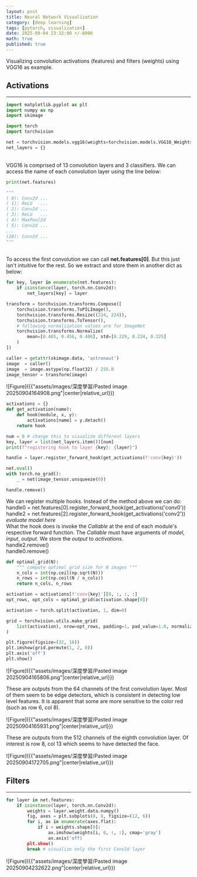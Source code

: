 ```yaml
---
layout: post
title: Neural Network Visualization
category: [deep learning]
tags: [pytorch, visualization]
date: 2025-09-04 23:32:00 +/-0000
math: true
published: true
---
```


<link rel="stylesheet" href="/assets/blogutil.css">

Visualizing convolution activations (features) and filters (weights) using VGG16 as example.

## Activations
---
```python
import matplotlib.pyplot as plt
import numpy as np
import skimage

import torch
import torchvision

net = torchvision.models.vgg16(weights=torchvision.models.VGG16_Weights.DEFAULT)
net_layers = {}
```
<br>
<div class="info-div">
VGG16 is comprised of 13 convolution layers and 3 classifiers. We can access the name of each convolution layer using the line below:
</div>

```python
print(net.features)

"""
( 0): Conv2d ...
( 1): ReLU   ...
( 2): Conv2d ...
( 3): ReLU   ...
( 4): MaxPool2d
( 5): Conv2d ...
...
(28): Conv2d ...
"""
```
<br>
<div class="info-div">
To access the first convolution we can call <b>net.features[0]</b>. But this just isn't intuitive for the rest. So we extract and store them in another dict as below:
</div>

```python
for key, layer in enumerate(net.features):
    if isinstance(layer, torch.nn.Conv2d):
        net_layers[key] = layer
```

```python
transform = torchvision.transforms.Compose([
    torchvision.transforms.ToPILImage(),
    torchvision.transforms.Resize((224, 224)),
    torchvision.transforms.ToTensor(),
    # following normalization values are for ImageNet
    torchvision.transforms.Normalize(
        mean=[0.485, 0.456, 0.406], std=[0.229, 0.224, 0.225]
    )
])

caller = getattr(skimage.data, 'astronaut')
image  = caller()
image  = image.astype(np.float32) / 255.0
image_tensor = transform(image)
```

![Figure]({{"assets/images/深度學習/Pasted image 20250904164908.png"|center|relative_url}})

```python
activations = {}
def get_activation(name):
    def hook(module, x, y):
        activations[name] = y.detach()
    return hook

num = 0 # change this to visualize different layers
key, layer = list(net_layers.item())[num]
print(f"registering hook to layer {key}: {layer}")

handle = layer.register_forward_hook(get_activations(f'conv{key}'))

net.eval()
with torch.no_grad():
    _ = net(image_tensor.unsqueeze(0))

handle.remove()
```

<div class="info-div">
We can register multiple hooks. Instead of the method above we can do:<br>
handle0 = net.features[0].register_forward_hook(get_activations('conv0'))<br>
handle2 = net.features[2].register_forward_hook(get_activations('conv2'))<br>
</div>

<div class="note-div">
<i>evaluate model here</i><br>
What the hook does is invoke the <i>Callable</i> at the end of each module's respective forward function. The <i>Callable</i> must have arguments of <i>model</i>, <i>input</i>, <i>output</i>. We store the <i>output</i> to <i>activations</i>.
</div>

<div class="info-div">
handle2.remove()<br>
handle0.remove()<br>
</div>

```python
def optimal_grid(N):
    """ compute optimal grid size for N images """
    n_cols = int(np.ceil(np.sqrt(N)))
    n_rows = int(np.ceil(N / n_cols))
    return n_cols, n_rows

activation = activations[f'conv{key}'][0, :, :, :]
opt_rows, opt_cols = optimal_grid(activation.shape[0])

activation = torch.split(activation, 1, dim=0)

grid = torchvision.utils.make_grid(
    list(activation), nrow=opt_rows, padding=1, pad_value=1.0, normalize=True
)

plt.figure(figsize=(32, 16))
plt.imshow(grid.permute(1, 2, 0))
plt.axis('off')
plt.show()
```

![Figure]({{"assets/images/深度學習/Pasted image 20250904165806.png"|center|relative_url}})

<div class="info-div">
These are outputs from the 64 channels of the first convolution layer. Most of them seem to be edge detectors, which is consistent in detecting low level features. It is apparent that some are more sensitive to the color red (such as row 6, col 8).
</div>

![Figure]({{"assets/images/深度學習/Pasted image 20250904165931.png"|center|relative_url}})

<div class="info-div">
These are outputs from the 512 channels of the eighth convolution layer. Of interest is row 8, col 13 which seems to have detected the face.
</div>

![Figure]({{"assets/images/深度學習/Pasted image 20250904172705.png"|center|relative_url}})

## Filters
---
```python
for layer in net.features:
	if isinstance(layer, torch.nn.Conv2d):
		weights = layer.weight.data.numpy()
		fig, axes = plt.subplots(8, 8, figsize=(12, 6))
		for i, ax in enumerate(axes.flat):
			if i < weights.shape[0]:
				ax.imshow(weights[i, 0, :, :], cmap='gray')
				ax.axis('off)
		plt.show()
		break # visualize only the first Conv2d layer
```

![Figure]({{"assets/images/深度學習/Pasted image 20250904232622.png"|center|relative_url}})